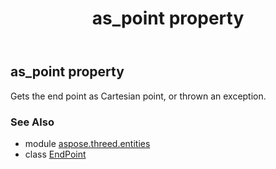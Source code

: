 ﻿---
title: as_point property
second_title: Aspose.3D for Python via .NET API References
description: 
type: docs
weight: 50
url: /python-net/aspose.threed.entities/endpoint/as_point/
is_root: false
---

## as_point property


Gets the end point as Cartesian point, or thrown an exception.

### See Also
* module [aspose.threed.entities](../../)
* class [EndPoint](/3d/python-net/aspose.threed.entities/endpoint)
